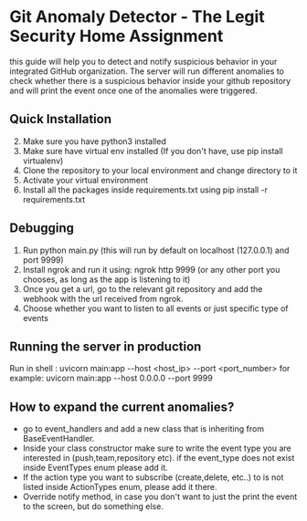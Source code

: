 # Git Anomaly Detector - The Legit Security Home Assignment

this guide will help you to detect and notify suspicious behavior in your integrated
GitHub organization.
The server will run different anomalies to check whether there is a suspicious behavior inside your github repository and will print the event once one of the anomalies were triggered.


## Quick Installation
2. Make sure you have python3 installed
3. Make sure have virtual env installed (If you don't have, use pip install virtualenv)
4. Clone the repository to your local environment and change directory to it
5. Activate your virtual environment
6. Install all the packages inside requirements.txt using pip install -r requirements.txt

## Debugging
1. Run python main.py (this will run by default on localhost (127.0.0.1) and port 9999)
2. Install ngrok and run it using: ngrok http 9999 (or any other port you chooses, as long as the app is listening to it)
3. Once you get a url, go to the relevant git repository and add the webhook with the url received from ngrok.
4. Choose whether you want to listen to all  events or just specific type of events

## Running the server in production
Run in shell : uvicorn main:app --host <host_ip> --port <port_number> for example: uvicorn main:app --host 0.0.0.0 --port 9999

## How to expand the current anomalies?
- go to event_handlers and add a new class that is inheriting from BaseEventHandler.
- Inside your class constructor make sure to write the event type you are interested in (push,team,repository etc). if the event_type does not exist inside EventTypes enum please add it.
- If the action type you want to subscribe (create,delete, etc..) to is not listed inside ActionTypes enum, please add it there.
- Override notify method, in case you don't want to just the print the event to the screen, but do something else.

